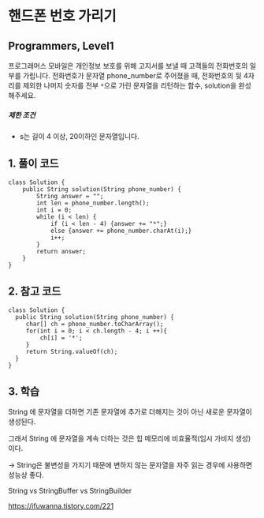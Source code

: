 # 핸드폰 번호 가리기

## Programmers, Level1

프로그래머스 모바일은 개인정보 보호를 위해 고지서를 보낼 때 고객들의 전화번호의 일부를 가립니다.
전화번호가 문자열 phone_number로 주어졌을 때, 전화번호의 뒷 4자리를 제외한 나머지 숫자를 전부 `*`으로 가린 문자열을 리턴하는 함수, solution을 완성해주세요.

##### 제한 조건

- s는 길이 4 이상, 20이하인 문자열입니다.



## 1. 풀이 코드

```
class Solution {
    public String solution(String phone_number) {
        String answer = "";
        int len = phone_number.length();
        int i = 0;
        while (i < len) {
            if (i < len - 4) {answer += "*";}
            else {answer += phone_number.charAt(i);}
            i++;
        }
        return answer;
    }
}
```



## 2. 참고 코드

```
class Solution {
  public String solution(String phone_number) {
     char[] ch = phone_number.toCharArray();
     for(int i = 0; i < ch.length - 4; i ++){
         ch[i] = '*';
     }
     return String.valueOf(ch);
  }
}
```



## 3. 학습

String 에 문자열을 더하면 기존 문자열에 추가로 더해지는 것이 아닌 새로운 문자열이 생성된다.

그래서 String 에 문자열을 계속 더하는 것은 힙 메모리에 비효율적(임시 가비지 생성)이다.

-> String은 불변성을 가지기 때문에 변하지 않는 문자열을 자주 읽는 경우에 사용하면 성능상 좋다.



String vs StringBuffer vs StringBuilder

https://ifuwanna.tistory.com/221